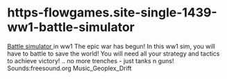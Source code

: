 # https-flowgames.site-single-1439-ww1-battle-simulator
[Battle simulator ](https://flowgames.site/single/1439/ww1-battle-simulator)in ww1 The epic war has begun! In this ww1 sim, you will have to battle to save the world! You will need all your strategy and tactics to achieve victory! .. no more trenches - just tanks n guns! Sounds:freesound.org Music_Geoplex_Drift
